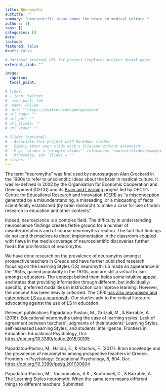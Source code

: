 ```yaml
---
title: Neuromyths
subtitle: ""
summary: "Unscientific ideas about the brain in medical culture."
authors: []
tags: []
categories: []
date: 
lastmod: 
featured: false
draft: false

# Optional external URL for project (replaces project detail page).
external_link: ""

image:
  caption: 
  focal_point: 

# links:
# - icon: twitter
#  icon_pack: fab
#  name: Follow
#  url: ""https://twitter.com/georgecushen
# url_code: ""
# url_pdf: ""
# url_slides: ""
# url_video: ""

# Slides (optional).
#   Associate this project with Markdown slides.
#   Simply enter your slide deck's filename without extension.
#   E.g. `slides = "example-slides"` references `content/slides/example-slides.md`.
#   Otherwise, set `slides = ""`.
# slides: ""
---
```


The term “neuromyths” was first used by neurosurgeon Alan Crockard in the 1980s to refer to unscientific ideas about the brain in medical culture. It was re-defined in 2002 by the Organisation for Economic Cooperation and Development (OECD) and its [Brain and Learning](https://www.oecd.org/education/ceri/centreforeducationalresearchandinnovationceri-brainandlearning.htm) project led by OECD’s Centre for Educational Research and Innovation (CERI) as “a misconception generated by a misunderstanding, a misreading, or a misquoting of facts scientifically established (by brain research) to make a case for use of brain research in education and other contexts”. 

Indeed, neuroscience is a complex field. The difficulty in understanding neuroscience findings creates fertile ground for a number of misinterpretations and of course neuromyths creation. The fact that findings do not lend themselves to direct implementation in the classroom coupled with flaws in the media coverage of neuroscientific discoveries further feeds the proliferation of neuromyths. 

We have done research on the prevalence of neuromyths amongst prospective teachers in Greece and have further published research focusing on the Learning Styles (LS) neuromyth. LS made an appearance in the 1950s, gained popularity in the 1970s, and are still a virtual truism amongst educators. The concept behind them holds some intuitive appeal, and states that providing information through different, but individually-specific, preferred modalities in instruction can improve learning. However, the concept has been heavily criticized. The CERI [has also recognised and categorised LS as a neuromyth](https://www.oecd.org/education/ceri/neuromyth3.htm). Our studies add to the critical literature advocating against the use of LS in education. 

Relevant publications
Papadatou-Pastou, M., Gritzali, M., & Barrable, A. (2018). Educational neuromyths using the case of learning styles: Lack of agreement between teachers’ judgments of their students’ Learning Styles, self-assessed Learning Styles, and students’ intelligence. Frontiers in Education: Educational Psychology, Doi: https://doi.org/10.3389/feduc.2018.00105

Papadatou-Pastou, M., Haliou, E., & Vlachos, F. (2017). Brain knowledge and the prevalence of neuromyths among prospective teachers in Greece. Frontiers in Psychology: Educational Psychology, 8, 804. Doi: https://doi.org/10.3389/fpsyg.2017.00804

Papadatou-Pastou, M., Touloumakos, A.K., Koutouveli, C., & Barrable, A. The Learning Styles neuromyth: When the same term means different things to different teachers. Submitted
